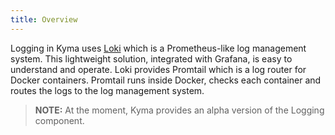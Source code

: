 ```yaml
---
title: Overview
---
```


Logging in Kyma uses [Loki](https://github.com/grafana/loki) which is a Prometheus-like log management system. This lightweight solution, integrated with Grafana, is easy to understand and operate. Loki provides Promtail which is a log router for Docker containers. Promtail runs inside Docker, checks each container and routes the logs to the log management system.

> **NOTE:** At the moment, Kyma provides an alpha version of the Logging component.

